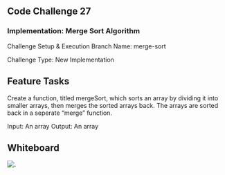 ## Code Challenge 27

### Implementation: Merge Sort Algorithm

Challenge Setup & Execution
Branch Name: merge-sort

Challenge Type: New Implementation

## Feature Tasks

Create a function, titled mergeSort, which sorts an array by dividing it into smaller arrays, then merges the sorted arrays back. The arrays are sorted back in a seperate “merge” function.

Input: An array
Output: An array

## Whiteboard

![.](https://i.imgur.com/olIHuTD.png)